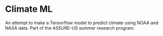 # Climate ML
An attempt to make a Tensorflow model to predict climate using NOAA and NASA
data. Part of the ASSURE-US summer research program.

